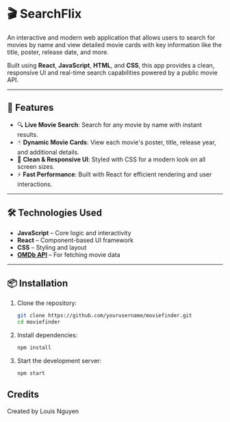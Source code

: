 # 🎬 SearchFlix

An interactive and modern web application that allows users to search for movies by name and view detailed movie cards with key information like the title, poster, release date, and more.

Built using **React**, **JavaScript**, **HTML**, and **CSS**, this app provides a clean, responsive UI and real-time search capabilities powered by a public movie API.

---

## 🚀 Features

- 🔍 **Live Movie Search**: Search for any movie by name with instant results.
- 🃏 **Dynamic Movie Cards**: View each movie's poster, title, release year, and additional details.
- 🧼 **Clean & Responsive UI**: Styled with CSS for a modern look on all screen sizes.
- ⚡ **Fast Performance**: Built with React for efficient rendering and user interactions.

---

## 🛠️ Technologies Used

- **JavaScript** – Core logic and interactivity
- **React** – Component-based UI framework
- **CSS** – Styling and layout
- **[OMDb API](https://www.omdbapi.com/)** – For fetching movie data

---

## 📦 Installation

1. Clone the repository:
   ```bash
   git clone https://github.com/yourusername/moviefinder.git
   cd moviefinder

2. Install dependencies:
   ```bash
   npm install

3. Start the development server:
   ```bash
   npm start

## Credits
Created by Louis Nguyen
